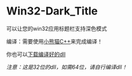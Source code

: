 # Win32-Dark_Title
可以让您的win32应用标题栏支持深色模式

编译：需要使用[小熊猫C++](https://royqh1979.gitee.io/redpandacpp/download "点击这里下载")来完成编译！

你也可以[下载编译好的dll](https://github.com/lh11117/Win32-Dark-Title/releases/tag/1.0 "下载页面")

*注意：这是32位的dll，如需64位，请自行编译dll！*
